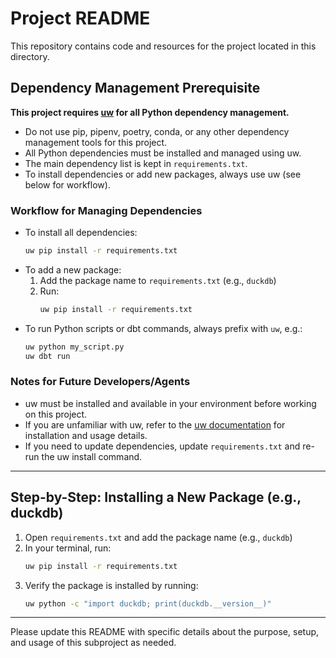 # Project README

This repository contains code and resources for the project located in this directory.

## Dependency Management Prerequisite

**This project requires [uw](https://github.com/ultrafunkamsterdam/uw) for all Python dependency management.**

- Do not use pip, pipenv, poetry, conda, or any other dependency management tools for this project.
- All Python dependencies must be installed and managed using uw.
- The main dependency list is kept in `requirements.txt`.
- To install dependencies or add new packages, always use uw (see below for workflow).

### Workflow for Managing Dependencies
- To install all dependencies:
  ```bash
  uw pip install -r requirements.txt
  ```
- To add a new package:
  1. Add the package name to `requirements.txt` (e.g., `duckdb`)
  2. Run:
     ```bash
     uw pip install -r requirements.txt
     ```
- To run Python scripts or dbt commands, always prefix with `uw`, e.g.:
  ```bash
  uw python my_script.py
  uw dbt run
  ```

### Notes for Future Developers/Agents
- uw must be installed and available in your environment before working on this project.
- If you are unfamiliar with uw, refer to the [uw documentation](https://github.com/ultrafunkamsterdam/uw) for installation and usage details.
- If you need to update dependencies, update `requirements.txt` and re-run the uw install command.

---

## Step-by-Step: Installing a New Package (e.g., duckdb)
1. Open `requirements.txt` and add the package name (e.g., `duckdb`)
2. In your terminal, run:
   ```bash
   uw pip install -r requirements.txt
   ```
3. Verify the package is installed by running:
   ```bash
   uw python -c "import duckdb; print(duckdb.__version__)"
   ```

---

Please update this README with specific details about the purpose, setup, and usage of this subproject as needed. 